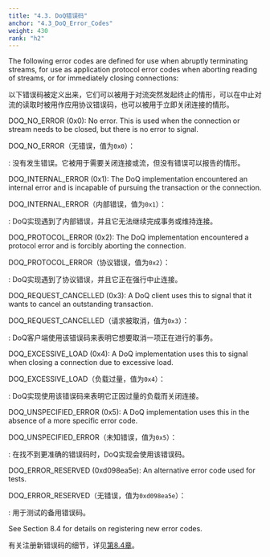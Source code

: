 ```yaml
---
title: "4.3. DoQ错误码"
anchor: "4.3_DoQ_Error_Codes"
weight: 430
rank: "h2"
---
```


The following error codes are defined for use when abruptly terminating streams, for use as application protocol error codes when aborting reading of streams, or for immediately closing connections:

以下错误码被定义出来，它们可以被用于对流突然发起终止的情形，可以在中止对流的读取时被用作应用协议错误码，也可以被用于立即关闭连接的情形。

DOQ_NO_ERROR (0x0):
No error. This is used when the connection or stream needs to be closed, but there is no error to signal.

DOQ_NO_ERROR（无错误，值为`0x0`）：

:   没有发生错误。它被用于需要关闭连接或流，但没有错误可以报告的情形。

DOQ_INTERNAL_ERROR (0x1):
The DoQ implementation encountered an internal error and is incapable of pursuing the transaction or the connection.

DOQ_INTERNAL_ERROR（内部错误，值为`0x1`）：

:   DoQ实现遇到了内部错误，并且它无法继续完成事务或维持连接。

DOQ_PROTOCOL_ERROR (0x2):
The DoQ implementation encountered a protocol error and is forcibly aborting the connection.

DOQ_PROTOCOL_ERROR（协议错误，值为`0x2`）：

:   DoQ实现遇到了协议错误，并且它正在强行中止连接。

DOQ_REQUEST_CANCELLED (0x3):
A DoQ client uses this to signal that it wants to cancel an outstanding transaction.

DOQ_REQUEST_CANCELLED（请求被取消，值为`0x3`）：

:   DoQ客户端使用该错误码来表明它想要取消一项正在进行的事务。

DOQ_EXCESSIVE_LOAD (0x4):
A DoQ implementation uses this to signal when closing a connection due to excessive load.

DOQ_EXCESSIVE_LOAD（负载过量，值为`0x4`）：

:   DoQ实现使用该错误码来表明它正因过量的负载而关闭连接。

DOQ_UNSPECIFIED_ERROR (0x5):
A DoQ implementation uses this in the absence of a more specific error code.

DOQ_UNSPECIFIED_ERROR（未知错误，值为`0x5`）：

:   在找不到更准确的错误码时，DoQ实现会使用该错误码。

DOQ_ERROR_RESERVED (0xd098ea5e):
An alternative error code used for tests.

DOQ_ERROR_RESERVED（无错误，值为`0xd098ea5e`）：

:   用于测试的备用错误码。

See Section 8.4 for details on registering new error codes.

有关注册新错误码的细节，详见[第8.4章]()。
